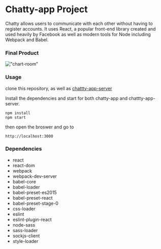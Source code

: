 Chatty-app Project
=====================

Chatty allows users to communicate with each other without having to register accounts. It uses React, a popular front-end library created and used heavily by Facebook as well as modern tools for Node including Webpack and Babel.

### Final Product
!["chart-room"]()


### Usage

clone this repository, as well as [chattty-app-server](https://github.com/vivienfan/chattty-app-server)

Install the dependencies and start for both chatty-app and chattty-app-server.

```
npm install
npm start
```
then open the broswer and go to

```
http://localhost:3000
```

### Dependencies

* react
* react-dom
* webpack
* webpack-dev-server
* babel-core
* babel-loader
* babel-preset-es2015
* babel-preset-react
* babel-preset-stage-0
* css-loader
* eslint
* eslint-plugin-react
* node-sass
* sass-loader
* sockjs-client
* style-loader

